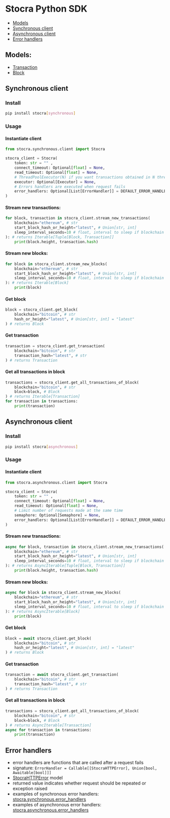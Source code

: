 # Stocra Python SDK
- [Models](#models)
- [Synchronous client](#synchronous-client)
- [Asynchronous client](#asynchronous-client)
- [Error handlers](#error-handlers)

## Models:
- [Transaction](https://github.com/stocra/sdk-python/blob/master/stocra/models.py#L64)
- [Block](https://github.com/stocra/sdk-python/blob/master/stocra/models.py#L79)

## Synchronous client
### Install
```bash
pip install stocra[synchronous]
```
### Usage
#### Instantiate client
```python
from stocra.synchronous.client import Stocra

stocra_client = Stocra(
    token: str = "" ,
    connect_timeout: Optional[float] = None,
    read_timeout: Optional[float] = None,
    # ThreadPoolExecutor(N) if you want transactions obtained in N threads at the same time
    executor: Optional[Executor] = None, 
    # Errors handlers are executed when request fails
    error_handlers: Optional[List[ErrorHandler]] = DEFAULT_ERROR_HANDLERS,
)
```
#### Stream new transactions:
```python
for block, transaction in stocra_client.stream_new_transactions(
    blockchain="ethereum", # str
    start_block_hash_or_height="latest", # Union[str, int] 
    sleep_interval_seconds=10 # float, interval to sleep if blockchain has no new blocks
): # returns Iterable[Tuple[Block, Transaction]]
    print(block.height, transaction.hash)
```
#### Stream new blocks:
```python
for block in stocra_client.stream_new_blocks(
    blockchain="ethereum", # str
    start_block_hash_or_height="latest", # Union[str, int] 
    sleep_interval_seconds=10 # float, interval to sleep if blockchain has no new blocks
): # returns Iterable[Block]
    print(block)
```
#### Get block
```python
block = stocra_client.get_block(
    blockchain="bitcoin", # str
    hash_or_height="latest", # Union[str, int] = "latest"
) # returns Block
```
#### Get transaction
```python
transaction = stocra_client.get_transaction(
    blockchain="bitcoin", # str
    transaction_hash="latest", # str
) # returns Transaction
```
#### Get all transactions in block
```python
transactions = stocra_client.get_all_transactions_of_block(
    blockchain="bitcoin", # str 
    block=block, # Block
) # returns Iterable[Transaction]
for transaction in transactions:
    print(transaction)
```
## Asynchronous client
### Install
```bash
pip install stocra[asynchronous]
```
### Usage
#### Instantiate client
```python
from stocra.asynchronous.client import Stocra

stocra_client = Stocra(
    token: str = "" ,
    connect_timeout: Optional[float] = None,
    read_timeout: Optional[float] = None,
    # Limit number of requests made at the same time
    semaphore: Optional[Semaphore] = None,
    error_handlers: Optional[List[ErrorHandler]] = DEFAULT_ERROR_HANDLERS,
)
```
#### Stream new transactions:
```python
async for block, transaction in stocra_client.stream_new_transactions(
    blockchain="ethereum", # str
    start_block_hash_or_height="latest", # Union[str, int] 
    sleep_interval_seconds=10 # float, interval to sleep if blockchain has no new blocks
): # returns AsyncIterable[Tuple[Block, Transaction]]
    print(block.height, transaction.hash)
```
#### Stream new blocks:
```python
async for block in stocra_client.stream_new_blocks(
    blockchain="ethereum", # str
    start_block_hash_or_height="latest", # Union[str, int] 
    sleep_interval_seconds=10 # float, interval to sleep if blockchain has no new blocks
): # returns AsyncIterable[Block]
    print(block)
```
#### Get block
```python
block = await stocra_client.get_block(
    blockchain="bitcoin", # str
    hash_or_height="latest", # Union[str, int] = "latest"
) # returns Block
```
#### Get transaction
```python
transaction = await stocra_client.get_transaction(
    blockchain="bitcoin", # str
    transaction_hash="latest", # str
) # returns Transaction
```
#### Get all transactions in block
```python
transactions = stocra_client.get_all_transactions_of_block(
    blockchain="bitcoin", # str 
    block=block, # Block
) # returns AsyncIterable[Transaction]
async for transaction in transactions:
    print(transaction)
```
## Error handlers
- error handlers are functions that are called after a request fails
- signature: `ErrorHandler = Callable[[StocraHTTPError], Union[bool, Awaitable[bool]]]`
- [StocraHTTPError](https://github.com/stocra/sdk-python/blob/master/stocra/models.py#L96) model
- returned value indicates whether request should be repeated or exception raised
- examples of synchronous error handlers: [stocra.synchronous.error_handlers](https://github.com/stocra/sdk-python/blob/master/stocra/synchronous/error_handlers.py)
- examples of asynchronous error handlers: [stocra.asynchronous.error_handlers](https://github.com/stocra/sdk-python/blob/master/stocra/asynchronous/error_handlers.py)
